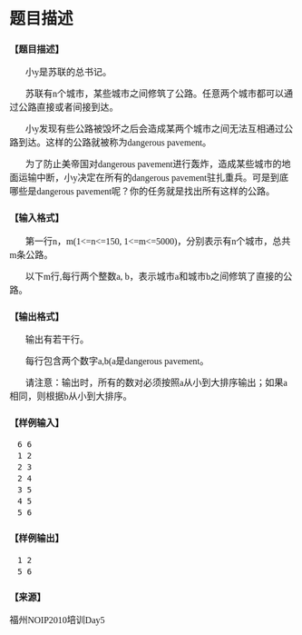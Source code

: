 # 题目描述


<h3>
<span style="font-family:&#39;Microsoft YaHei&#39;;font-size:16px;">【题目描述】</span> 
</h3>
<p style="text-indent:21.0000pt;">
<span style="font-family:&#39;Microsoft YaHei&#39;;font-size:16px;">小y是苏联的总书记。</span> 
</p>
<p style="text-indent:21.0000pt;">
<span style="font-family:&#39;Microsoft YaHei&#39;;font-size:16px;">苏联有n个城市，某些城市之间修筑了公路。任意两个城市都可以通过公路直接或者间接到达。</span> 
</p>
<p style="text-indent:21.0000pt;">
<span style="font-family:&#39;Microsoft YaHei&#39;;font-size:16px;">小y发现有些公路被毁坏之后会造成某两个城市之间无法互相通过公路到达。这样的公路就被称为dangerous pavement。</span> 
</p>
<p style="text-indent:21.0000pt;">
<span style="font-family:&#39;Microsoft YaHei&#39;;font-size:16px;">为了防止美帝国对dangerous pavement进行轰炸，造成某些城市的地面运输中断，小y决定在所有的dangerous pavement驻扎重兵。可是到底哪些是dangerous pavement呢？你的任务就是找出所有这样的公路。</span> 
</p>
<h3>
<span style="font-family:&#39;Microsoft YaHei&#39;;font-size:16px;">【输入格式】</span> 
</h3>
<p style="text-indent:21.0000pt;">
<span style="font-family:&#39;Microsoft YaHei&#39;;font-size:16px;">第一行n，m(1&lt;=n&lt;=150, 1&lt;=m&lt;=5000)，分别表示有n个城市，总共m条公路。</span> 
</p>
<p style="text-indent:21.0000pt;">
<span style="font-family:&#39;Microsoft YaHei&#39;;font-size:16px;">以下m行,每行两个整数a, b，表示城市a和城市b之间修筑了直接的公路。</span> 
</p>
<h3>
<span style="font-family:&#39;Microsoft YaHei&#39;;font-size:16px;">【输出格式】</span> 
</h3>
<p style="text-indent:21.0000pt;">
<span style="font-family:&#39;Microsoft YaHei&#39;;font-size:16px;">输出有若干行。</span> 
</p>
<p style="text-indent:21.0000pt;">
<span style="font-family:&#39;Microsoft YaHei&#39;;font-size:16px;">每行包含两个数字a,b(a<b)，表示<a,b>是dangerous pavement。</b)，表示<a,b></span> 
</p>
<p style="text-indent:21.0000pt;">
<span style="font-family:&#39;Microsoft YaHei&#39;;font-size:16px;">请注意：输出时，所有的数对<a,b>必须按照a从小到大排序输出；如果a相同，则根据b从小到大排序。</a,b></span> 
</p>
<h3>
<span style="font-family:&#39;Microsoft YaHei&#39;;font-size:16px;">【样例输入】</span> 
</h3>
<pre>　6 6
　1 2
　2 3
　2 4
　3 5
　4 5
　5 6</pre>
<h3>
<span style="font-family:&#39;Microsoft YaHei&#39;;font-size:16px;">【样例输出】</span> 
</h3>
<pre>　1 2
　5 6</pre>
<h3>
<span style="font-family:&#39;Microsoft YaHei&#39;;font-size:16px;">【来源】</span> 
</h3>
<p>
<span style="font-family:&#39;Microsoft YaHei&#39;;font-size:16px;">福州NOIP2010培训Day5</span> 
</p>
